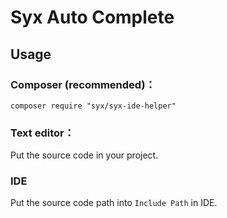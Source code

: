 Syx Auto Complete
=================

## Usage
### Composer (recommended)：

```shell
composer require "syx/syx-ide-helper"
```

### Text editor：

Put the source code in your project.

### IDE

Put the source code path into `Include Path` in IDE.